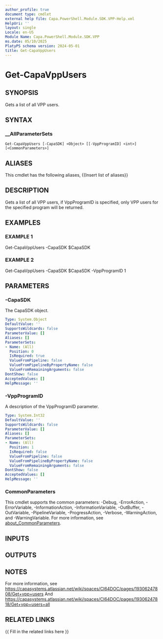 ```yaml
---
author_profile: true
document type: cmdlet
external help file: Capa.PowerShell.Module.SDK.VPP-Help.xml
HelpUri: ''
layout: single
Locale: en-US
Module Name: Capa.PowerShell.Module.SDK.VPP
ms.date: 05/10/2025
PlatyPS schema version: 2024-05-01
title: Get-CapaVppUsers
---
```


# Get-CapaVppUsers

## SYNOPSIS

Gets a list of all VPP users.

## SYNTAX

### __AllParameterSets

```
Get-CapaVppUsers [-CapaSDK] <Object> [[-VppProgramID] <int>] [<CommonParameters>]
```

## ALIASES

This cmdlet has the following aliases,
  {{Insert list of aliases}}

## DESCRIPTION

Gets a list of all VPP users, if VppProgramID is specified, only VPP users for the specified program will be returned.

## EXAMPLES

### EXAMPLE 1

Get-CapaVppUsers -CapaSDK $CapaSDK

### EXAMPLE 2

Get-CapaVppUsers -CapaSDK $CapaSDK -VppProgramID 1

## PARAMETERS

### -CapaSDK

The CapaSDK object.

```yaml
Type: System.Object
DefaultValue: ''
SupportsWildcards: false
ParameterValue: []
Aliases: []
ParameterSets:
- Name: (All)
  Position: 0
  IsRequired: true
  ValueFromPipeline: false
  ValueFromPipelineByPropertyName: false
  ValueFromRemainingArguments: false
DontShow: false
AcceptedValues: []
HelpMessage: ''
```

### -VppProgramID

A description of the VppProgramID parameter.

```yaml
Type: System.Int32
DefaultValue: ''
SupportsWildcards: false
ParameterValue: []
Aliases: []
ParameterSets:
- Name: (All)
  Position: 1
  IsRequired: false
  ValueFromPipeline: false
  ValueFromPipelineByPropertyName: false
  ValueFromRemainingArguments: false
DontShow: false
AcceptedValues: []
HelpMessage: ''
```

### CommonParameters

This cmdlet supports the common parameters: -Debug, -ErrorAction, -ErrorVariable,
-InformationAction, -InformationVariable, -OutBuffer, -OutVariable, -PipelineVariable,
-ProgressAction, -Verbose, -WarningAction, and -WarningVariable. For more information, see
[about_CommonParameters](https://go.microsoft.com/fwlink/?LinkID=113216).

## INPUTS

## OUTPUTS

## NOTES

For more information, see https://capasystems.atlassian.net/wiki/spaces/CI64DOC/pages/19306247808/Get+vpp+users
And https://capasystems.atlassian.net/wiki/spaces/CI64DOC/pages/19306247818/Get+vpp+users+all


## RELATED LINKS

{{ Fill in the related links here }}

